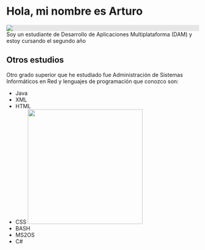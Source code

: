 # Hola, mi nombre es Arturo

<img style="display: block;-webkit-user-select: none;margin: auto;background-color: hsl(0, 0%, 90%);" src="https://github.com/images/mona-whisper.gif"> Soy un estudiante de Desarrollo de Aplicaciones Multiplataforma (DAM) y estoy cursando el segundo año

## Otros estudios

Otro grado superior que he estudiado fue Administración de Sistemas Informáticos en Red y lenguajes de programación que conozco son:
- Java
- XML
- HTML
- CSS                                      <img class="media_gif__MBeQG" style="aspect-ratio:480/480" src="https://i.giphy.com/fxI9bA67DZwp3Un78g.webp" alt="" width="300" margin-left="500">
- BASH
- MS2OS
- C#

